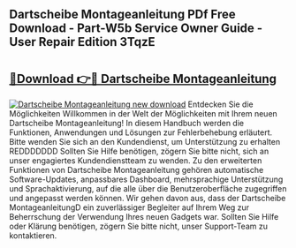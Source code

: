 ## Dartscheibe Montageanleitung PDf Free Download - Part-W5b Service Owner Guide - User Repair Edition 3TqzE

# <h2><a href="http://df6ak6v.blite.top/?on=Dartscheibe+Montageanleitung">🔗Download 👉🔴 Dartscheibe Montageanleitung</a></h2>

[![Dartscheibe Montageanleitung new download](https://i.imgur.com/lujVjoI.png)](http://df6ak6v.blite.top/?on=Dartscheibe+Montageanleitung)
Entdecken Sie die Möglichkeiten Willkommen in der Welt der Möglichkeiten mit Ihrem neuen Dartscheibe Montageanleitung! In diesem Handbuch werden die Funktionen, Anwendungen und Lösungen zur Fehlerbehebung erläutert. Bitte wenden Sie sich an den Kundendienst, um Unterstützung zu erhalten REDDDDDDD Sollten Sie Hilfe benötigen, zögern Sie bitte nicht, sich an unser engagiertes Kundendienstteam zu wenden. Zu den erweiterten Funktionen von Dartscheibe Montageanleitung gehören automatische Software-Updates, anpassbares Dashboard, mehrsprachige Unterstützung und Sprachaktivierung, auf die alle über die Benutzeroberfläche zugegriffen und angepasst werden können. Wir gehen davon aus, dass der Dartscheibe MontageanleitungD ein zuverlässiger Begleiter auf Ihrem Weg zur Beherrschung der Verwendung Ihres neuen Gadgets war. Sollten Sie Hilfe oder Klärung benötigen, zögern Sie bitte nicht, unser Support-Team zu kontaktieren.
